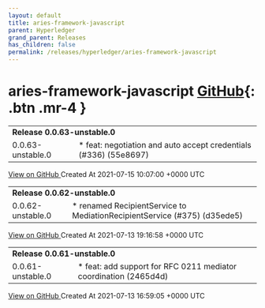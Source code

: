 ```yaml
---
layout: default
title: aries-framework-javascript
parent: Hyperledger
grand_parent: Releases
has_children: false
permalink: /releases/hyperledger/aries-framework-javascript
---
```


# aries-framework-javascript <span class="fs-3 right-align">[GitHub](https://github.com/hyperledger/aries-framework-javascript){: .btn .mr-4 }</span>


<div>
    <table>
        <tr>
            <td colspan="2">
                <b>
                    Release 0.0.63-unstable.0
                </b>
            </td>
        </tr>
        <tr>
            <td>
                <span class="chip">
                    0.0.63-unstable.0
                </span>
            </td>
            <td>
                * feat: negotiation and auto accept credentials (#336) (55e8697)
            </td>
        </tr>
    </table>
    <a href="https://github.com/hyperledger/aries-framework-javascript/releases/tag/0.0.63-unstable.0" class=".btn">
        View on GitHub
    </a>
    <span class="right-align">
        Created At 2021-07-15 10:07:00 +0000 UTC
    </span>
</div>

<div>
    <table>
        <tr>
            <td colspan="2">
                <b>
                    Release 0.0.62-unstable.0
                </b>
            </td>
        </tr>
        <tr>
            <td>
                <span class="chip">
                    0.0.62-unstable.0
                </span>
            </td>
            <td>
                * renamed RecipientService to MediationRecipientService (#375) (d35ede5)
            </td>
        </tr>
    </table>
    <a href="https://github.com/hyperledger/aries-framework-javascript/releases/tag/0.0.62-unstable.0" class=".btn">
        View on GitHub
    </a>
    <span class="right-align">
        Created At 2021-07-13 19:16:58 +0000 UTC
    </span>
</div>

<div>
    <table>
        <tr>
            <td colspan="2">
                <b>
                    Release 0.0.61-unstable.0
                </b>
            </td>
        </tr>
        <tr>
            <td>
                <span class="chip">
                    0.0.61-unstable.0
                </span>
            </td>
            <td>
                * feat: add support for RFC 0211 mediator coordination (2465d4d)
            </td>
        </tr>
    </table>
    <a href="https://github.com/hyperledger/aries-framework-javascript/releases/tag/0.0.61-unstable.0" class=".btn">
        View on GitHub
    </a>
    <span class="right-align">
        Created At 2021-07-13 16:59:05 +0000 UTC
    </span>
</div>

